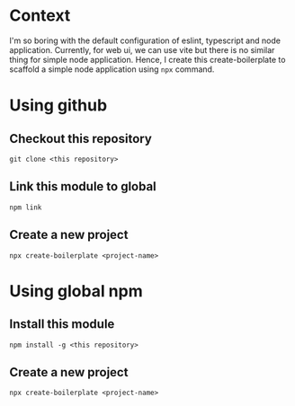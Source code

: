 # Context

I'm so boring with the default configuration of eslint, typescript and node application. Currently, for web ui, we can use vite but there is no similar thing for simple node application.
Hence, I create this create-boilerplate to scaffold a simple node application using `npx` command.

# Using github
## Checkout this repository
```
git clone <this repository>
```
## Link this module to global
```
npm link
```

## Create a new project
```
npx create-boilerplate <project-name>
```

# Using global npm
## Install this module
```
npm install -g <this repository>
```

## Create a new project
```
npx create-boilerplate <project-name>
```
